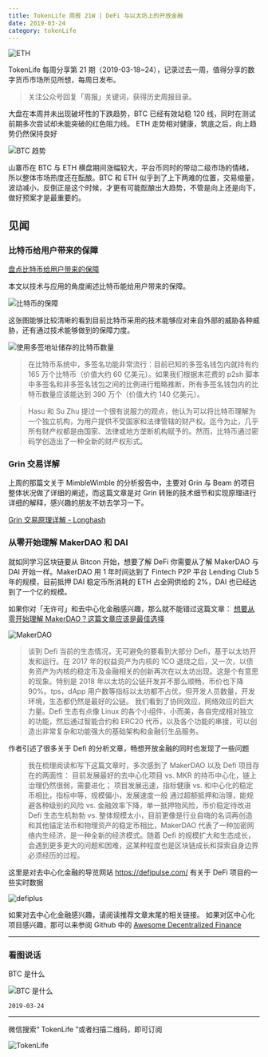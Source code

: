 ```yaml
---
title: TokenLife 周报 21W | DeFi 与以太坊上的开放金融
date: 2019-03-24
category: tokenLife
---
```


![ETH](https://trello-attachments.s3.amazonaws.com/5aceaf1164c86a15f5956cda/5c907ac4b9bda1658185c437/d9c3dec64f9ff9486da5e1ccda57203a/image.png)

TokenLife 每周分享第 21 期（2019-03-18~24），记录过去一周，值得分享的数字货币市场所见所想，每周日发布。

> 关注公众号回复「周报」关键词，获得历史周报目录。

大盘在本周并未出现破坏性的下跌趋势，BTC 已经有效站稳 120 线，同时在测试前期多次尝试却未能突破的红色阻力线。 ETH 走势相对健康，筑底之后，向上趋势仍然保持良好

![BTC 趋势](https://trello-attachments.s3.amazonaws.com/5aceaf1164c86a15f5956cda/5c907ac4b9bda1658185c437/57d889f9deb2a48263a2340ac2716e2b/image.png)

山寨币在 BTC 与 ETH 横盘期间涨幅较大，平台币同时的带动二级市场的情绪，所以整体市场热度还在酝酿。BTC 和 ETH 似乎到了上下两难的位置，交易缩量，波动减小，反倒正是这个时候，才更有可能酝酿出大趋势，不管是向上还是向下，做好预案才是最重要的。

## 见闻

### 比特币给用户带来的保障

[盘点比特币给用户带来的保障](https://mp.weixin.qq.com/s?__biz=MzIwODA3NDI5MA==&mid=2652527411&idx=1&sn=68141e6860fce7632fa532d430c60b9e&chksm=8ce6586ebb91d1788bf3a953970d532995eddd66bf66713dc68d6074aa15eeed6c88671f8d4b&mpshare=1&scene=1&srcid=#rd)

本文以技术与应用的角度阐述比特币能给用户带来的保障。

![比特币的保障](https://trello-attachments.s3.amazonaws.com/5aceaf1164c86a15f5956cda/5c907ac4b9bda1658185c437/eaff6eaeb906b6ab85b11b151af71052/image.png)

这张图能够比较清晰的看到目前比特币采用的技术能够应对来自外部的威胁各种威胁，还有通过技术能够做到的保障力度。

![使用多签地址储存的比特币数量](https://trello-attachments.s3.amazonaws.com/5aceaf1164c86a15f5956cda/5c907ac4b9bda1658185c437/1ee82fadd06f96ce702fcd96be57b8d1/image.png)

> 在比特币系统中，多签名功能非常流行：目前已知的多签名钱包内就持有约 165 万个比特币（价值大约 60 亿美元）。如果我们根据未花费的 p2sh 脚本中多签名和非多签名钱包之间的比例进行粗略推断，所有多签名钱包内的比特币数量应该能达到 390 万个（价值大约 140 亿美元）。

> Hasu 和 Su Zhu 提过一个很有说服力的观点，他认为可以将比特币理解为一个独立机构，为用户提供不受国家和法律管辖的财产权。迄今为止，几乎所有财产权都是由国家、法律或地方垄断机构赋予的。然而，比特币通过密码学创造出了一种全新的财产权形式。

### Grin 交易详解

上周的那篇文关于 MimbleWimble 的分析报告中，主要对 Grin 与 Beam 的项目整体状况做了详细的阐述，而这篇文章是对 Grin 转账的技术细节和实现原理进行详细的解释，感兴趣的朋友不妨去学习一下。

[Grin 交易原理详解 - Longhash](https://www.longhash.com.cn/news/grin%E4%BA%A4%E6%98%93%E5%8E%9F%E7%90%86%E8%AF%A6%E8%A7%A3)

### 从零开始理解 MakerDAO 和 DAI

就如同学习区块链要从 Bitcon 开始，想要了解 DeFi 你需要从了解 MakerDAO 与 DAI 开始一样。MakerDAO 用 1 年时间达到了 Fintech P2P 平台 Lending Club 5 年的规模，目前抵押 DAI 稳定币所消耗的 ETH 占全网供给的 2%，DAI 也已经达到了一个亿的规模。

如果你对「无许可」和去中心化金融感兴趣，那么就不能错过这篇文章：
[想要从零开始理解 MakerDAO？这篇文章应该是最佳选择](https://mp.weixin.qq.com/s?__biz=MzA4MzE1MzQ3MA==&mid=2450141636&idx=1&sn=9d8205cc1fa03d715aa75a5d9603ae0c&chksm=88045695bf73df8319a14cf4e1c01d5252d96e0a4ec32f9737613cb31638f9ac1b9667188027&mpshare=1&scene=1&srcid=0324gQPm6lDNQCfsKxIne4NM#rd)

![MakerDAO](https://trello-attachments.s3.amazonaws.com/5aceaf1164c86a15f5956cda/5c907ac4b9bda1658185c437/418bfc30dc715b577b908ffc9eb27e90/image.png)

> 谈到 Defi 当前的生态情况，无可避免的要看到大部分 Defi，基于以太坊开发和运行。在 2017 年的权益资产为内核的 1CO 退烧之后，又一次，以债务资产为内核的稳定币及金融相关的创新再次在以太坊出现。这是个有意思的现象。特别是 2018 年以太坊的公链开发并不那么顺畅，币价也下降 90%。tps，dApp 用户数等指标以太坊都不占优，但开发人员数量，开发环境，生态都仍然是最好的公链。
> 我们看到了协同效应，网络效应的巨大力量。Defi 生态有点像 Linux 的各个小组件，小而美，各自完成相对独立的功能，然后通过智能合约和 ERC20 代币，以及各个功能的串接，可以创造出非常复杂和功能强大的基础架构和金融衍生品服务。

作者引述了很多关于 Defi 的分析文章，畅想开放金融的同时也发现了一些问题

> 我在梳理阅读和写下这篇文章时，多次感到了 MakerDAO 以及 Defi 项目存在的两面性：
> 目前发展最好的去中心化项目 vs. MKR 的持币中心化，链上治理仍然很弱，需要进化；
> 项目发展迅速，指标健康 vs. 和中心化的稳定币相比，指标中等，规模偏小，发展速度一般
> 通过超额抵押和治理，能规避各种级别的风险 vs. 金融效率下降，单一抵押物风险，币价稳定待改进
> Defi 生态生机勃勃 vs. 整体规模太小，目前更像是行业自嗨的名词再创造
> 和其他锚定法币和物理资产的稳定币相比，MakerDAO 代表了一种加密网络内生经济，是一种全新的经济模式。随着 Defi 的规模扩大和生态成长，会遇到更多更大的问题和困难，这某种程度也是区块链成长和探索自身边界必须经历的过程。

这里是对去中心化金融的导览网站 https://defipulse.com/ 有关于 DeFi 项目的一些实时数据

![defiplus](https://trello-attachments.s3.amazonaws.com/5aceaf1164c86a15f5956cda/5c907ac4b9bda1658185c437/a1396375525902148137702ca2c13242/image.png)

如果对去中心化金融感兴趣，请阅读推荐文章末尾的相关链接。
如果对区中心化项目感兴趣，那可以来参阅 Github 中的
[Awesome Decentralized Finance](https://github.com/ong/awesome-decentralized-finance#awesome-decentralized-finance--)

---

### 看图说话

BTC 是什么

![BTC 是什么](https://trello-attachments.s3.amazonaws.com/5aceaf1164c86a15f5956cda/5c84f54834b28c060fe654cd/6f25c6537267e35f4b8ab531c340b5d3/image.png)

`2019-03-24`

---

微信搜索“ TokenLife ”或者扫描二维码，即可订阅

![TokenLife](https://trello-attachments.s3.amazonaws.com/5aceaf1164c86a15f5956cda/5b29a211cef01eee58d89b99/5a22008ffc47562d371156108e3e7649/image.png)
